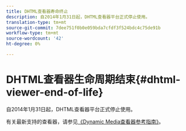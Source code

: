 ```yaml
---
title: DHTML查看器寿命终止
description: 自2014年1月31日起，DHTML查看器平台正式停止使用。
translation-type: tm+mt
source-git-commit: 7dee751f0b0e059bda7cfdf3f524bdc4c75de91b
workflow-type: tm+mt
source-wordcount: '42'
ht-degree: 0%

---
```



# DHTML查看器生命周期结束{#dhtml-viewer-end-of-life}

自2014年1月31日起，DHTML查看器平台正式停止使用。

有关最新支持的查看器，请参见[《Dynamic Media查看器参考指南》](https://experienceleague.adobe.com/docs/dynamic-media-developer-resources/library/home.html)。